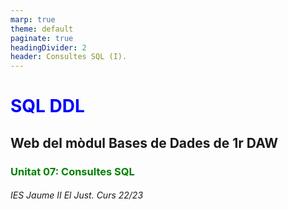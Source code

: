 ```yaml
---
marp: true
theme: default
paginate: true
headingDivider: 2
header: Consultes SQL (I).
---
```

# SQL DDL
<!-- _paginate: false -->
<!-- _header: ''-->
<!-- _footer: 'IES Jaume II el Just' -->
<style> h1 {color:blue;}
h3 {color:green;} 
table {padding:0px;margin:0px;}
th {color:white;font-weight:bold;background-color:blue;}
div.comentari
{ width:80%;margin:10px auto;border:2px solid red;
color
: green; }
</style> 

<h2>Web del mòdul Bases de Dades de 1r DAW</h2>
<h3>Unitat 07: Consultes SQL</h3>
<h6>IES Jaume II El Just. Curs 22/23</h6>


